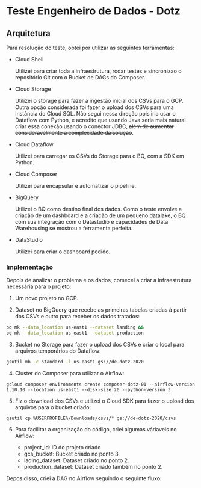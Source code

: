 # Teste Engenheiro de Dados - Dotz

## Arquitetura

Para resolução do teste, optei por utilizar as seguintes ferramentas:

* Cloud Shell

    Utilizei para criar toda a infraestrutura, rodar testes e sincronizao o repositório Git com o Bucket de DAGs do Composer.

* Cloud Storage

    Utilizei o storage para fazer a ingestão inicial dos CSVs para o GCP.
    Outra opção considerada foi fazer o upload dos CSVs para uma instância do Cloud SQL. Não segui nessa direção pois iria usar o Dataflow com Python, e acredito que usando Java seria mais natural criar essa conexão usando o conector JDBC, ~~além de aumentar consideravelmente a complexidade da solução~~.

* Cloud Dataflow

    Utilizei para carregar os CSVs do Storage para o BQ, com a SDK em Python.

* Cloud Composer

    Utilizei para encapsular e automatizar o pipeline.

* BigQuery

    Utilizei o BQ como destino final dos dados. Como o teste envolve a criação de um dashboard e a criação de um pequeno datalake, o BQ com sua integração com o Datastudio e capacidades de Data Warehousing se mostrou a ferramenta perfeita.

* DataStudio

    Utilizei para criar o dashboard pedido.

### Implementação

Depois de analizar o problema e os dados, comecei a criar a infraestrutura necessária para o projeto:

1. Um novo projeto no GCP.

2. Dataset no BigQuery que recebe as primeiras tabelas criadas à partir dos CSVs e outro para receber os dados tratados:

``` bash
bq mk --data_location us-east1 --dataset landing &&
bq mk --data_location us-east1 --dataset production
```

3. Bucket no Storage para fazer o upload dos CSVs e criar o local para arquivos temporários do Dataflow:

``` bash
gsutil mb -c standard -l us-east1 gs://de-dotz-2020
```

4. Cluster do Composer para utilizar o Airflow:

```
gcloud composer environments create composer-dotz-01 --airflow-version 1.10.10 --location us-east1 --disk-size 20 --python-version 3 
```

5. Fiz o download dos CSVs e utilizei o Cloud SDK para fazer o upload dos arquivos para o bucket criado:

```
gsutil cp %USERPROFILE%/Downloads/csvs/* gs://de-dotz-2020/csvs
```

6. Para facilitar a organização do código, criei algumas váriaveis no Airflow:
    
    * project_id: ID do projeto criado
    * gcs_bucket: Bucket criado no ponto 3.
    * lading_dataset: Dataset criado no ponto 2.
    * production_dataset: Dataset criado também no ponto 2.

Depos disso, criei a DAG no Airflow seguindo o seguinte fluxo:














